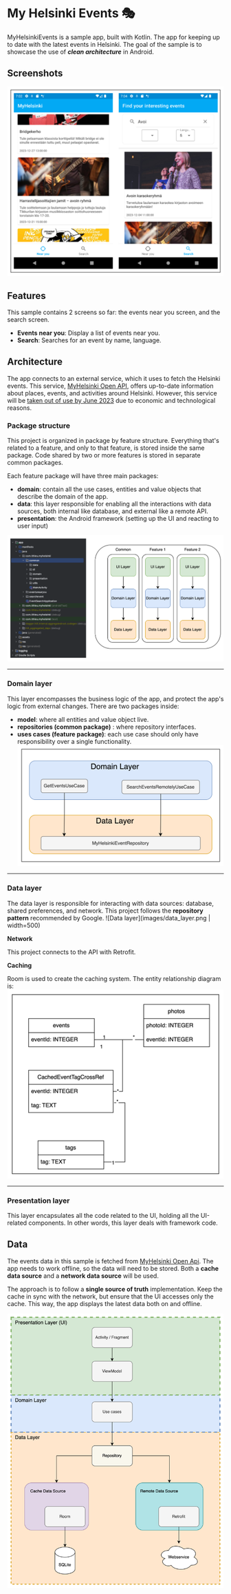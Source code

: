 # My Helsinki Events 🎭

MyHelsinkiEvents is a sample app, built with Kotlin. The app for keeping up to date with the latest events in Helsinki. The goal of the sample is to showcase the use of ***clean architecture*** in Android.

## Screenshots
![enter image description here](images/screenshots.png)

## Features
This sample contains 2 screens so far: the events near you screen, and the search screen.
 - **Events near you**: Display a list of events near you.
 - **Search**: Searches for an event by name, language.

## Architecture
The app connects to an external service, which it uses to fetch the Helsinki events. This service, [MyHelsinki Open API](https://open-api.myhelsinki.fi/doc), offers up-to-date information about places, events, and activities around Helsinki. However, this service will be [taken out of use by June 2023](https://open-api.myhelsinki.fi/) due to economic and technological reasons.

### Package structure
This project is organized in package by feature structure. Everything that's related to a feature, and only to that feature, is stored inside the same package. Code shared by two or more features is stored in separate common packages.

Each feature package will have three main packages:
 - **domain**: contain all the use cases, entities and value objects that describe the domain of the app.
 - **data**: this layer responsible for enabling all the interactions with data sources, both internal like database, and external like a remote API.
 - **presentation**: the Android framework (setting up the UI and reacting to user input)

![Package Structure](images/package.png)

---
### Domain layer 
This layer encompasses the business logic of the app, and protect the app's logic from external changes. There are two packages inside:
 - **model**: where all entities and value object live.
 - **repositories (common package)** : where repository interfaces.
 - **uses cases (feature package)**: each use case should only have responsibility over a single functionality.
![Domain layer](images/domain_layer.png)

---
### Data layer
The data layer is responsible for interacting with data sources: database, shared preferences, and network. This project follows the **repository pattern** recommended by Google.
![Data layer](images/data_layer.png | width=500)

**Network**

This project connects to the API with Retrofit.

**Caching**

Room is used to create the caching system. The entity relationship diagram is:
![The entity relationship diagram of caching system](images/cache.png)

---
### Presentation layer
This layer encapsulates all the code related to the UI, holding all the UI-related components. In other words, this layer deals with framework code.



## Data
The events data in this sample is fetched from [MyHelsinki Open Api](https://open-api.myhelsinki.fi/doc). The app needs to work offline, so the data will need to be stored. Both a **cache data source** and a **network data source** will be used. 

The approach is to follow a **single source of truth** implementation. Keep the cache in sync with the network, but ensure that the UI accesses only the cache. This way, the app displays the latest data both on and offline.

![enter image description here](images/data.png)
